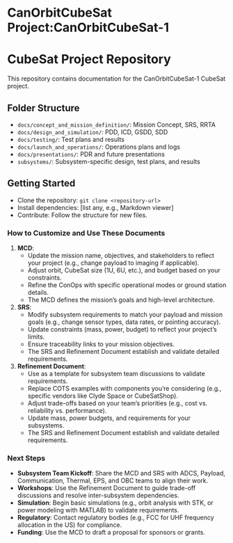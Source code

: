# CanOrbitCubeSat Project:CanOrbitCubeSat-1
# CubeSat Project Repository

This repository contains documentation for the CanOrbitCubeSat-1 CubeSat project.

## Folder Structure
- `docs/concept_and_mission_definition/`: Mission Concept, SRS, RRTA
- `docs/design_and_simulation/`: PDD, ICD, GSDD, SDD
- `docs/testing/`: Test plans and results
- `docs/launch_and_operations/`: Operations plans and logs
- `docs/presentations/`: PDR and future presentations
- `subsystems/`: Subsystem-specific design, test plans, and results

## Getting Started
- Clone the repository: `git clone <repository-url>`
- Install dependencies: [list any, e.g., Markdown viewer]
- Contribute: Follow the structure for new files.





### How to Customize and Use These Documents
1. **MCD**:
   - Update the mission name, objectives, and stakeholders to reflect your project (e.g., change payload to imaging if applicable).
   - Adjust orbit, CubeSat size (1U, 6U, etc.), and budget based on your constraints.
   - Refine the ConOps with specific operational modes or ground station details.
    - The MCD defines the mission’s goals and high-level architecture.
2. **SRS**:
   - Modify subsystem requirements to match your payload and mission goals (e.g., change sensor types, data rates, or pointing accuracy).
   - Update constraints (mass, power, budget) to reflect your project’s limits.
   - Ensure traceability links to your mission objectives.
   - The SRS and Refinement Document establish and validate detailed requirements.
3. **Refinement Document**:
   - Use as a template for subsystem team discussions to validate requirements.
   - Replace COTS examples with components you’re considering (e.g., specific vendors like Clyde Space or CubeSatShop).
   - Adjust trade-offs based on your team’s priorities (e.g., cost vs. reliability vs. performance).
   - Update mass, power budgets, and requirements for your subsystems.
   - The SRS and Refinement Document establish and validate detailed requirements. 

### Next Steps
- **Subsystem Team Kickoff**: Share the MCD and SRS with ADCS, Payload, Communication, Thermal, EPS, and OBC teams to align their work.
- **Workshops**: Use the Refinement Document to guide trade-off discussions and resolve inter-subsystem dependencies.
- **Simulation**: Begin basic simulations (e.g., orbit analysis with STK, or power modeling with MATLAB) to validate requirements.
- **Regulatory**: Contact regulatory bodies (e.g., FCC for UHF frequency allocation in the US) for compliance.
- **Funding**: Use the MCD to draft a proposal for sponsors or grants.


